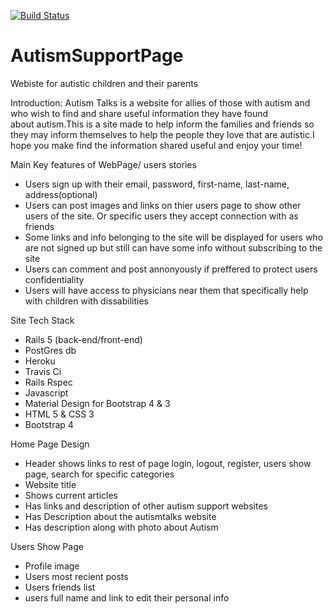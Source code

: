 [![Build Status](https://travis-ci.org/collinL34/AutismSupportPage.svg?branch=development)](https://travis-ci.org/collinL34/AutismSupportPage)
# AutismSupportPage
Webiste for autistic children and their parents

Introduction: 
  Autism Talks is a website for allies of those with autism and who wish to find and share useful information they have found   
about autism.This is a site made to help inform the families and friends so they may inform themselves to help the people 
they love that are autistic.I hope you make find the information shared useful and enjoy your time!

Main Key features of WebPage/ users stories

  - Users sign up with their email, password, first-name, last-name, address(optional)
  - Users can post images and links on thier users page to show other users of the site. Or specific users they accept 
    connection with as friends
  - Some links and info belonging to the site will be displayed for users who are not signed up but still can have some info 
    without subscribing to the site
  - Users can comment and post annonyously if preffered to protect users confidentiality
  - Users will have access to physicians near them that specifically help with children with dissabilities
  
Site Tech Stack

  - Rails 5 (back-end/front-end)
  - PostGres db
  - Heroku
  - Travis Ci
  - Rails Rspec
  - Javascript
  - Material Design for Bootstrap 4 & 3
  - HTML 5 & CSS 3
  - Bootstrap 4
  
Home Page Design
  
  - Header shows links to rest of page login, logout, register, users show page, search for specific categories
  - Website title
  - Shows current articles
  - Has links and description of other autism support websites
  - Has Description about the autismtalks website
  - Has description along with photo about Autism
  
Users Show Page

  - Profile image
  - Users most recient posts
  - Users friends list
  - users full name and link to edit their personal info
  
  
  
  
  
  
  
  
  
  
  
  
  
